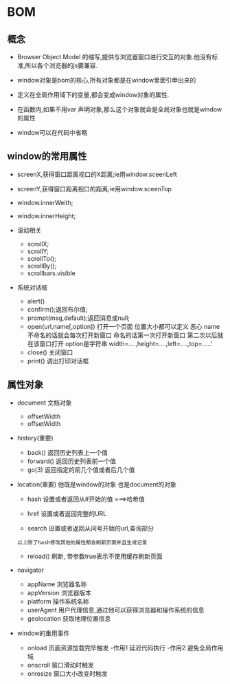# BOM

## 概念

  * Browser Object Model 的缩写,提供与浏览器窗口进行交互的对象.他没有标准,所以各个浏览器的js要兼容.

  - window对象是bom的核心,所有对象都是在window里面引申出来的

  - 定义在全局作用域下的变量,都会变成window对象的属性.

  - 在函数内,如果不用var 声明对象,那么这个对象就会是全局对象也就是window的属性

  - window可以在代码中省略

## window的常用属性
  - screenX,获得窗口距离视口的X距离;ie用window.sceenLeft
  - screenY,获得窗口距离视口的距离;ie用window.sceenTop
  - window.innerWeith;
  - window.innerHeight;

  - 滚动相关
    - scrollX;
    - scrollY;
    - scrollTo();
    - scrollBy();
    - scrollbars.visible

  - 系统对话框
    - alert()
    - confirm();返回布尔值;
    - prompt(msg,default);返回消息或null;
    - open(url,name[,option]) 打开一个页面 位置大小都可以定义 恶心
      name不命名的话就会每次打开新窗口 命名的话第一次打开新窗口 第二次以后就在该窗口打开
      option是字符串 width=....,height=....,left=....,top=.....'
    - close() 关闭窗口
    - print() 调出打印对话框

## 属性对象
- document 文档对象
  - offsetWidth
  - offsetWidth

- history(重要)
  - back() 返回历史列表上一个值
  - forward() 返回历史列表前一个值
  - go(3) 返回指定的前几个值或者后几个值

- location(重要) 他既是window的对象 也是document的对象
  - hash 设置或者返回从#开始的值 ===>哈希值

  - href 设置或者返回完整的URL

  - search 设置或者返回从问号开始的url,查询部分

  `以上除了hash修改其他的属性都会刷新页面并且生成记录`

  - reload() 刷新, 带参数true表示不使用缓存刷新页面

- navigator
  - appName 浏览器名称
  - appVersion 浏览器版本
  - platform 操作系统名称
  - userAgent 用户代理信息,通过他可以获得浏览器和操作系统的信息
  - geolocation 获取地理位置信息

- window的重用事件
  - onload 页面资源加载完毕触发
    -作用1 延迟代码执行
    -作用2 避免全局作用域
  - onscroll 窗口滑动时触发
  - onresize 窗口大小改变时触发
